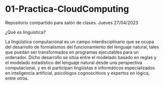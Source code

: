 # 01-Practica-CloudComputing
Repositorio compartido para salón de clases. Jueves 27/04/2023


¿Qué es linguística?


La lingüística computacional es un campo interdisciplinario que se ocupa del desarrollo de formalismos del funcionamiento del lenguaje natural, tales que puedan ser transformados en programas ejecutables para un ordenador. Dicho desarrollo se sitúa entre el modelado basado en reglas y el modelado estadístico del lenguaje natural desde una perspectiva computacional, y en él participan lingüistas e informáticos especializados en inteligencia artificial, psicólogos cognoscitivos y expertos en lógica, entre otros.
